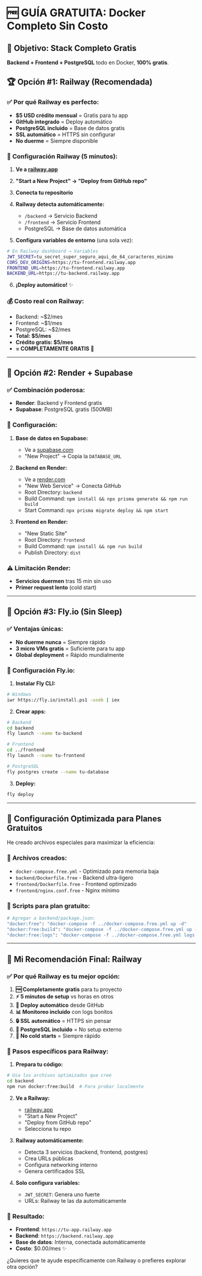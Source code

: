 # 🆓 GUÍA GRATUITA: Docker Completo Sin Costo

## 🎯 Objetivo: Stack Completo Gratis
**Backend + Frontend + PostgreSQL** todo en Docker, **100% gratis**.

## 🏆 **Opción #1: Railway (Recomendada)**

### ✅ **Por qué Railway es perfecto:**
- **$5 USD crédito mensual** = Gratis para tu app
- **GitHub integrado** = Deploy automático
- **PostgreSQL incluido** = Base de datos gratis
- **SSL automático** = HTTPS sin configurar
- **No duerme** = Siempre disponible

### 🚀 **Configuración Railway (5 minutos):**

1. **Ve a [railway.app](https://railway.app)**
2. **"Start a New Project" → "Deploy from GitHub repo"**
3. **Conecta tu repositorio**
4. **Railway detecta automáticamente:**
   - `/backend` → Servicio Backend
   - `/frontend` → Servicio Frontend
   - PostgreSQL → Base de datos automática

5. **Configura variables de entorno** (una sola vez):
```bash
# En Railway dashboard → Variables
JWT_SECRET=tu_secret_super_seguro_aqui_de_64_caracteres_minimo
CORS_DEV_ORIGINS=https://tu-frontend.railway.app
FRONTEND_URL=https://tu-frontend.railway.app
BACKEND_URL=https://tu-backend.railway.app
```

6. **¡Deploy automático!** ✨

### 💰 **Costo real con Railway:**
- Backend: ~$2/mes
- Frontend: ~$1/mes
- PostgreSQL: ~$2/mes
- **Total: $5/mes**
- **Crédito gratis: $5/mes**
- **= COMPLETAMENTE GRATIS** 🎉

---

## 🥈 **Opción #2: Render + Supabase**

### ✅ **Combinación poderosa:**
- **Render**: Backend y Frontend gratis
- **Supabase**: PostgreSQL gratis (500MB)

### 🚀 **Configuración:**

1. **Base de datos en Supabase:**
   - Ve a [supabase.com](https://supabase.com)
   - "New Project" → Copia la `DATABASE_URL`

2. **Backend en Render:**
   - Ve a [render.com](https://render.com)
   - "New Web Service" → Conecta GitHub
   - Root Directory: `backend`
   - Build Command: `npm install && npx prisma generate && npm run build`
   - Start Command: `npx prisma migrate deploy && npm start`

3. **Frontend en Render:**
   - "New Static Site"
   - Root Directory: `frontend`
   - Build Command: `npm install && npm run build`
   - Publish Directory: `dist`

### ⚠️ **Limitación Render:**
- **Servicios duermen** tras 15 min sin uso
- **Primer request lento** (cold start)

---

## 🥉 **Opción #3: Fly.io (Sin Sleep)**

### ✅ **Ventajas únicas:**
- **No duerme nunca** = Siempre rápido
- **3 micro VMs gratis** = Suficiente para tu app
- **Global deployment** = Rápido mundialmente

### 🚀 **Configuración Fly.io:**

1. **Instalar Fly CLI:**
```bash
# Windows
iwr https://fly.io/install.ps1 -useb | iex
```

2. **Crear apps:**
```bash
# Backend
cd backend
fly launch --name tu-backend

# Frontend  
cd ../frontend
fly launch --name tu-frontend

# PostgreSQL
fly postgres create --name tu-database
```

3. **Deploy:**
```bash
fly deploy
```

---

## 🔧 **Configuración Optimizada para Planes Gratuitos**

He creado archivos especiales para maximizar la eficiencia:

### 📁 **Archivos creados:**
- `docker-compose.free.yml` - Optimizado para memoria baja
- `backend/Dockerfile.free` - Backend ultra-ligero
- `frontend/Dockerfile.free` - Frontend optimizado
- `frontend/nginx.conf.free` - Nginx mínimo

### 🚀 **Scripts para plan gratuito:**

```bash
# Agregar a backend/package.json:
"docker:free": "docker-compose -f ../docker-compose.free.yml up -d"
"docker:free:build": "docker-compose -f ../docker-compose.free.yml up --build -d"
"docker:free:logs": "docker-compose -f ../docker-compose.free.yml logs -f"
```

---

## 🎯 **Mi Recomendación Final: Railway**

### ✅ **Por qué Railway es tu mejor opción:**

1. **🆓 Completamente gratis** para tu proyecto
2. **⚡ 5 minutos de setup** vs horas en otros
3. **🔄 Deploy automático** desde GitHub
4. **📊 Monitoreo incluido** con logs bonitos
5. **🔒 SSL automático** = HTTPS sin pensar
6. **💾 PostgreSQL incluido** = No setup externo
7. **🚀 No cold starts** = Siempre rápido

### 🚀 **Pasos específicos para Railway:**

1. **Prepara tu código:**
```bash
# Usa los archivos optimizados que creé
cd backend
npm run docker:free:build  # Para probar localmente
```

2. **Ve a Railway:**
   - [railway.app](https://railway.app)
   - "Start a New Project"
   - "Deploy from GitHub repo"
   - Selecciona tu repo

3. **Railway automáticamente:**
   - Detecta 3 servicios (backend, frontend, postgres)
   - Crea URLs públicas
   - Configura networking interno
   - Genera certificados SSL

4. **Solo configura variables:**
   - `JWT_SECRET`: Genera uno fuerte
   - URLs: Railway te las da automáticamente

### 🎉 **Resultado:**
- **Frontend**: `https://tu-app.railway.app`
- **Backend**: `https://backend.railway.app`
- **Base de datos**: Interna, conectada automáticamente
- **Costo**: $0.00/mes ✨

¿Quieres que te ayude específicamente con Railway o prefieres explorar otra opción?
